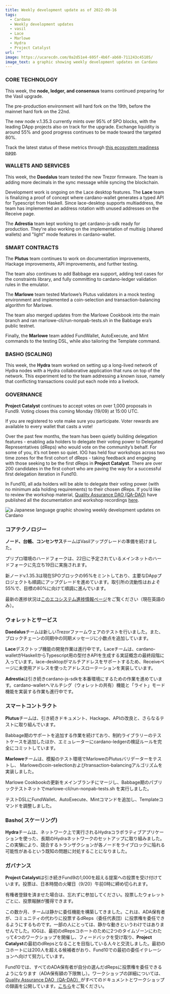 ```yaml
---
title: Weekly development update as of 2022-09-16
tags:
  - Cardano
  - Weekly development updates
  - vasil
  - Lace
  - Marlowe
  - Hydra
  - Project Catalyst
url: ""
image: https://ucarecdn.com/0a2d51e4-695f-4b6f-ab60-711243c45105/
image_text: a graphic showing weekly development updates on Cardano
---
```


### CORE TECHNOLOGY

This week, the **node, ledger, and consensus** teams continued preparing for the Vasil upgrade.

The pre-production environment will hard fork on the 19th, before the mainnet hard fork on the 22nd.

The new node v.1.35.3 currently mints over 95% of SPO blocks, with the leading DApp projects also on track for the upgrade. Exchange liquidity is around 55% and good progress continues to be made toward the targeted 80%.

Track the latest status of these metrics through [this ecosystem readiness page](https://iohk.zendesk.com/hc/en-us/articles/7981157534105-Third-party-readiness-for-Vasil-upgrade).

### WALLETS AND SERVICES

This week, the **Daedalus** team tested the new Trezor firmware. The team is adding more decimals in the sync message while syncing the blockchain.

Development work is ongoing on the Lace desktop features. The **Lace** team is finalizing a proof of concept where cardano-wallet generates a typed API for Typescript from Haskell. Since lace-desktop supports multiaddress, the team has implemented an address rotation with unused addresses on the Receive page.

The **Adrestia** team kept working to get cardano-js-sdk ready for production. They're also working on the implementation of multisig (shared wallets) and "light" mode features in cardano-wallet.

### SMART CONTRACTS

The **Plutus** team continues to work on documentation improvements, Hackage improvements, API improvements, and further testing.

The team also continues to add Babbage era support, adding test cases for the constraints library, and fully committing to cardano-ledger validation rules in the emulator.

The **Marlowe** team tested Marlowe’s Plutus validators in a mock testing environment and implemented a coin-selection and transaction-balancing algorithm for Marlowe.

The team also merged updates from the Marlowe Cookbook into the main branch and ran marlowe-cli/run-nonpab-tests.sh in the Babbage era’s public testnet.

Finally, the **Marlowe** team added FundWallet, AutoExecute, and Mint commands to the testing DSL, while also tailoring the Template command.

### BASHO (SCALING)

This week, the **Hydra** team worked on setting up a long-lived network of Hydra nodes with a Hydra collaborative application that runs on top of the network. This experiment led to the team addressing a known issue, namely that conflicting transactions could put each node into a livelock.

### GOVERNANCE

**Project Catalyst** continues to accept votes on over 1,000 proposals in Fund9. Voting closes this coming Monday (19/09) at 15:00 UTC.

If you are registered to vote make sure you participate. Voter rewards are available to every wallet that casts a vote!

Over the past few months, the team has been quietly building delegation features - enabling ada holders to delegate their voting power to Delegated Representatives (dReps) who would vote on the community’s behalf. For some of you, it’s not been so quiet. IOG has held four workshops across two time zones for the first cohort of dReps - taking feedback and engaging with those seeking to be the first dReps in **Project Catalyst**. There are over 200 candidates in the first cohort who are paving the way for a successful first delegation iteration in Fund10.

In Fund10, all ada holders will be able to delegate their voting power (with no minimum ada holding requirements) to their chosen dReps. If you’d like to review the workshop material, [Quality Assurance DAO (QA-DAO)](https://quality-assurance-dao.github.io/docs/) have published all the documentation and workshop recordings [here](https://quality-assurance-dao.gitbook.io/community-governance-oversight/dreps-delegated-voting/delegated-voting-drep/workshop-2-demo-and-walkthrough).

![a Japanese language graphic showing weekly development updates on Cardano](https://ucarecdn.com/bdd126d8-60fd-4dd3-9a5d-50599398799c/)

### コアテクノロジー

**ノード、台帳、コンセンサス**チームはVasilアップグレードの準備を続けました。

プリプロ環境のハードフォークは、22日に予定されているメインネットのハードフォークに先立ち19日に実施されます。

新ノードv.1.35.3は現在SPOブロックの95%をミントしており、主要なDAppプロジェクトも順調にアップグレードを進めています。取引所の流動性はおよそ55%で、目標の80%に向けて順調に進んでいます。

最新の進捗状況は[このエコシステム進捗情報ページ](https://iohk.zendesk.com/hc/en-us/articles/7981157534105-Third-party-readiness-for-Vasil-upgrade)をご覧ください（現在英語のみ）。

### ウォレットとサービス

**Daedalus**チームは新しいTrezorファームウェアのテストを行いました。また、ブロックチェーンの同期中の同期メッセージに小数点を追加しています。

**Lace**デスクトップ機能の開発作業は進行中です。Laceチームは、cardano-walletがHaskellからTypescript用の型付きAPIを生成する実証概念の最終段階に入っています。lace-desktopがマルチアドレスをサポートするため、Receiveページに未使用アドレスを使ったアドレスローテーションを実装しています。

**Adrestia**は引き続きcardano-js-sdkを本番環境にするための作業を進めています。cardano-walletへマルチシグ（ウォレットの共有）機能と「ライト」モード機能を実装する作業も進行中です。

### スマートコントラクト

**Plutus**チームは、引き続きドキュメント、Hackage、APIの改良と、さらなるテストに取り組んでいます。

Babbage期のサポートを追加する作業を続けており、制約ライブラリーのテストケースを追加したほか、エミュレーターにcardano-ledgerの検証ルールを完全にコミットしています。

**Marlowe**チームは、模擬のテスト環境でMarloweのPlutusバリデーターをテストし、 Marloweのcoin-selectionおよびtransaction-balancingアルゴリズムを実装しました。

Marlowe Cookbookの更新をメインブランチにマージし、Babbage期のパブリックテストネットでmarlowe-cli/run-nonpab-tests.sh を実行しました。

テストDSLにFundWallet、AutoExecute、Mintコマンドを追加し、Templateコマンドを調整しました。

### Basho( スケーリング)

**Hydra**チームは、ネットワーク上で実行されるHydraコラボラティブアプリケーションを使った、長期のHydraネットワークのセットアップに取り組みました。この実験により、競合するトランザクションが各ノードをライブロックに陥れる可能性があるという既知の問題に対処することになりました。

### ガバナンス

**Project Catalyst**は引き続きFund9の1,000を超える提案への投票を受け付けています。投票は、日本時間の火曜日（9/20）午前0時に締め切られます。

有権者登録を済ませた場合は、忘れずに参加してください。投票したウォレットごとに、投票報酬が獲得できます。

この数か月、チームは静かに委任機能を構築してきました。これは、ADA保有者が、コミュニティの代わりに投票するdReps（委任代表団）に投票権を委任できるようにするものです。一部の人にとっては、静かな動きというわけではありませんでした。IOGは、最初のdRepsコホートのために2つのタイムゾーンにわたって4つのワークショップを開催し、フィードバックを受け取り、**Project Catalyst**の最初のdRepsとなることを目指している人々と交流しました。最初のコホートには200人を超える候補者がおり、Fund10での最初の委任イテレーションへ向けて努力しています。

Fund10では、すべてのADA保有者が自分の選んだdRepsに投票権を委任できるようになります（ADA保有額の下限無し）。ワークショップの詳細については、[Quality Assurance DAO（QA-DAO）](https://quality-assurance-dao.github.io/docs/)がすべてのドキュメントとワークショップの録画を公開しています。[こちら](https://quality-assurance-dao.gitbook.io/community-governance-oversight/dreps-delegated-voting/delegated-voting-drep/workshop-2-demo-and-walkthrough)をご覧ください。
